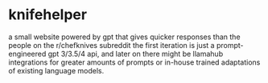 # knifehelper
a small website powered by gpt that gives quicker responses than the people on the r/chefknives subreddit
the first iteration is just a prompt-engineered gpt 3/3.5/4 api, and later on there might be llamahub integrations for greater amounts of prompts or in-house trained adaptations of existing language models.

